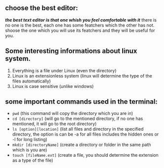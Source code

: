 ## choose the best editor:

***the best text editor is that one whish you feel comfortable with it***
there is no one is the best, each one has some featchers which the other has not.
shoose the one which you will use its featchers and they will be useful for you.



## Some interesting informations about linux system.

1. Everything is a file under Linux (even the directory)
2. Linux is an extensionless system (linux will determine the type of the files automatically)
3. Linux is case sensitive (unlike windows)



## some important commands used in the terminal:

- `pwd` (this command will copy the directory which you are in)
- `cd [directory]` (will go to the mentioned directory, if no one has mentioned, it will go to the root directory)
- `ls [option][location]` (list all files and directory in the specified directory, the option is can be -a for all files includes the hidden ones or -l for long listing)
- `mkdir [directoryName]` (create a directory or folder in the same path which is you are)
- `touch [fileName.ext]` (create a file, you should determine the extension as a type of the file)





